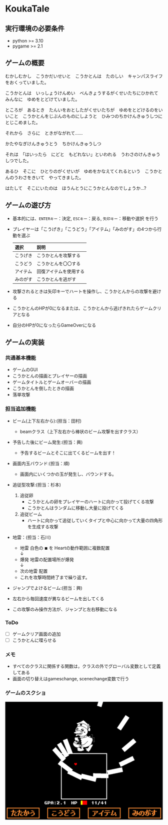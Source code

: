 # **KoukaTale**

## 実行環境の必要条件
* python >= 3.10
* pygame >= 2.1

## ゲームの概要
むかしむかし　こうかだいせいと　こうかとんは　たのしい　キャンパスライフをおくっていました。  

こうかとんは　いっしょうけんめい　べんきょうするがくせいたちにひかれて　みんなに　ゆめをとどけていました。

ところが　あるとき　たんいをおとしたがくせいたちが　ゆめをとどけるのをいいこと　こうかとんをじぶんのものにしようと　ひみつのちかけんきゅうしつに　とじこめました。

それから　さらに　ときがながれて......  

かたやなぎけんきゅうとう　ちかけんきゅうしつ  

それは　「はいったら　にどと　もどれない」といわれる　うわさのけんきゅうしつでした。  

あるひ　そこに　ひとりのがくせいが　ゆめをかなえてくれるという　こうかとんのうわさをきいて　やってきました。

はたして　そこにいたのは　ほうんとうにこうかとんなのでしょうか...?  


## ゲームの遊び方
* 基本的には、`ENTERキー`：決定, `ESCキー`：戻る, `矢印キー`：移動や選択 を行う
* プレイヤーは「こうげき」「こうどう」「アイテム」「みのがす」の4つから行動を選ぶ

  |選択|説明|
  |----|----|
  |こうげき|こうかとんを攻撃する|
  |こうどう|こうかとんを〇〇する|
  |アイテム|回復アイテムを使用する|
  |みのがす|こうかとんを逃がす|

* 攻撃されるときは矢印キーでハートを操作し、こうかとんからの攻撃を避ける
* こうかとんのHPが0になるまたは、こうかとんから逃げきれたらゲームクリアとなる
* 自分のHPが0になったらGameOverになる

## ゲームの実装
### 共通基本機能
* ゲームのGUI
* こうかとんの描画とプレイヤーの描画
* ゲームタイトルとゲームオーバーの描画
* こうかとんを倒したときの描画
* 落単攻撃

### 担当追加機能
* ビーム(上下左右から):(担当：田村)
  * beamクラス（上下左右から棒状のビーム攻撃を出すクラス）

* 予告した後にビーム発生:(担当：興)
  * 予告するビームとそこに出てくるビームを出す！

* 画面内玉バウンド:(担当：順)
  * 画面内にいくつかの玉が発生し、バウンドする。

* 追従型攻撃:(担当：杉本)
  1. 追従卵
     * こうかとんの卵をプレイヤーのハートに向かって投げてくる攻撃
     * こうかとんはランダムに移動し大量に投げてくる
  2. 追従ビーム  
     * ハートに向かって追従していくタイプと中心に向かって大量の四角形を生成する攻撃

* 地雷：(担当：石川)
  * 地雷 白色の ◾︎ を Heartの動作範囲に複数配置  
    ↓  
  * 爆発 地雷の配置場所が爆発  
    ↓  
  * 次の地雷 配置  
  * これを攻撃時間終了まで繰り返す。

* ジャンプでよけるビーム:(担当：興)
 * 左右から毎回速度が異なるビームを出してくる
 * この攻撃のみ操作方法が、ジャンプと左右移動になる

### ToDo
- [ ] ゲームクリア画面の追加
- [ ] こうかとんに喋らせる

### メモ
* すべてのクラスに関係する関数は，クラスの外でグローバル変数として定義してある
* 画面の切り替えはgameschange, scenechange変数で行う

### ゲームのスクショ
![alt text](image-1.png)
